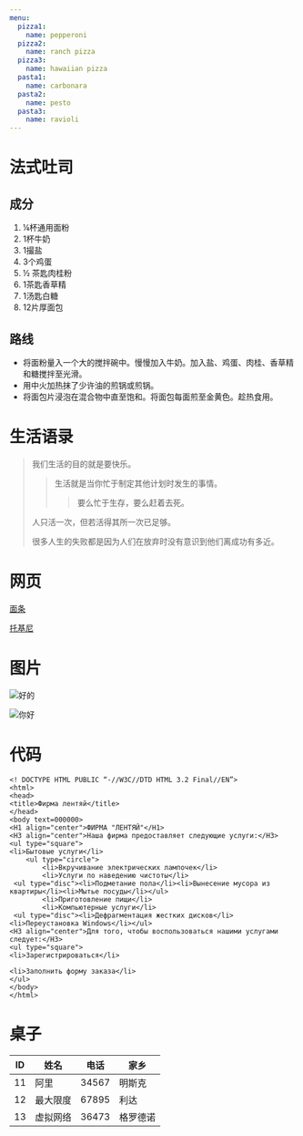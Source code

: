 ```yaml
---
menu:
  pizza1:
    name: pepperoni
  pizza2:
    name: ranch pizza
  pizza3:
    name: hawaiian pizza
  pasta1:
    name: carbonara
  pasta2:
    name: pesto
  pasta3:
    name: ravioli
---
```


# 法式吐司

## 成分

1. ¼杯通用面粉
2. 1杯牛奶
3. 1撮盐
4. 3个鸡蛋
5. ½ 茶匙肉桂粉
6. 1茶匙香草精
7. 1汤匙白糖
8. 12片厚面包

## 路线

- 将面粉量入一个大的搅拌碗中。慢慢加入牛奶。加入盐、鸡蛋、肉桂、香草精和糖搅拌至光滑。
- 用中火加热抹了少许油的煎锅或煎锅。
- 将面包片浸泡在混合物中直至饱和。将面包每面煎至金黄色。趁热食用。

# 生活语录

> 我们生活的目的就是要快乐。
>
> > 生活就是当你忙于制定其他计划时发生的事情。
> >
> > > 要么忙于生存，要么赶着去死。
>
> 人只活一次，但若活得其所一次已足够。
>
> 很多人生的失败都是因为人们在放弃时没有意识到他们离成功有多近。

# 网页

[面条](https://noodles.by/r/noodles)

[托基尼](https://tokiny.by/?utm_source=google&utm_medium=cpc&utm_campaign=tokiny&utm_content=tokiny&utm_term=%2Btokiny&roistat_referrer=&roistat_pos=&roistat=google14_g_109824465093_469021139229_%2Btokiny&gclid=CjwKCAjw_L6LBhBbEiwA4c46ug0u49umh5wD7y4nnBcU0T2AaXew4o7m2hRIJzC_V-aXqyLuUhxEzhoCmYMQAvD_BwE)

# 图片

![好的](https://get.wallhere.com/photo/sunlight-landscape-hill-nature-grass-sky-field-green-morning-farm-horizon-plateau-cloud-tree-flower-grassland-plant-pasture-agriculture-meadow-plantation-plain-lawn-2560x1600-px-prairie-crop-rural-area-grass-family-paddy-field-General-551245.jpg)

![你好](https://i.pinimg.com/originals/e4/f7/5a/e4f75a8e8682efc092039611e6333603.gif)

# 代码

```
<! DOCTYPE HTML PUBLIC “-//W3C//DTD HTML 3.2 Final//EN”>
<html>
<head>
<title>Фирма лентяй</title>
</head>
<body text=000000>
<H1 align="center">ФИРМА "ЛЕНТЯЙ"</H1>
<H3 align="center">Наша фирма предоставляет следующие услуги:</H3>
<ul type="square">
<li>Бытовые услуги</li>
    <ul type="circle">
        <li>Вкручивание электрических лампочек</li>
        <li>Услуги по наведению чистоты</li>
 <ul type="disc"><li>Подметание пола</li><li>Вынесение мусора из квартиры</li><li>Мытье посуды</li></ul>
        <li>Приготовление пищи</li>
        <li>Компьютерные услуги</li>
 <ul type="disc"><li>Дефрагментация жестких дисков</li><li>Переустановка Windows</li></ul>
<H3 align="center">Для того, чтобы воспользоваться нашими услугами следует:</H3>
<ul type="square">
<li>Зарегистрироваться</li>

<li>Заполнить форму заказа</li>
</ul>
</body>
</html>
```

# 桌子

ID | 姓名 | 电话 | 家乡
--- | --- | --- | ---
11 | 阿里 | 34567 | 明斯克
12 | 最大限度 | 67895 | 利达
13 | 虚拟网络 | 36473 | 格罗德诺
